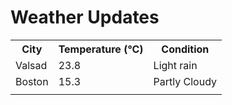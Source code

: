 # Weather Updates

<!-- WEATHER-UPDATE-START -->
<table><tr><th>City</th><th>Temperature (°C)</th><th>Condition</th></tr><tr><td>Valsad</td><td>23.8</td><td>Light rain</td></tr><tr><td>Boston</td><td>15.3</td><td>Partly Cloudy</td></tr><tr><td></td><td></td><td></td></tr></table>
<!-- WEATHER-UPDATE-END -->
